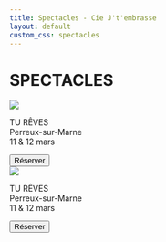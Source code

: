 ```yaml
---
title: Spectacles - Cie J't'embrasse
layout: default
custom_css: spectacles
---
```


<div id="titre">
    <h1>SPECTACLES</h1>
</div>
<div id="spectacles">
    <div id="contenu">
        <div class="une-carte">
            <div id="photo-spectacles">
                <a href="https://placeholder.com"><img src="https://via.placeholder.com/314x445"></a>
            </div>
            <div id="texte-spectacles">
                <p><span class="gras">TU RÊVES</span> <br> Perreux-sur-Marne <br> 11 & 12 mars</p>
            </div>
            <div class="container-btn-reserver">
                <button class="btn-reserver"><span>Réserver</span></button>
            </div>
        </div>
        <div class="une-carte">
            <div id="photo-spectacles">
                <a href="https://placeholder.com"><img src="https://via.placeholder.com/314x445"></a>
            </div>
            <div id="texte-spectacles">
                <p><span class="gras">TU RÊVES</span> <br> Perreux-sur-Marne <br> 11 & 12 mars</p>
            </div>
            <div class="container-btn-reserver">
                <button class="btn-reserver"><span>Réserver</span></button>
            </div>
        </div>
    </div>
